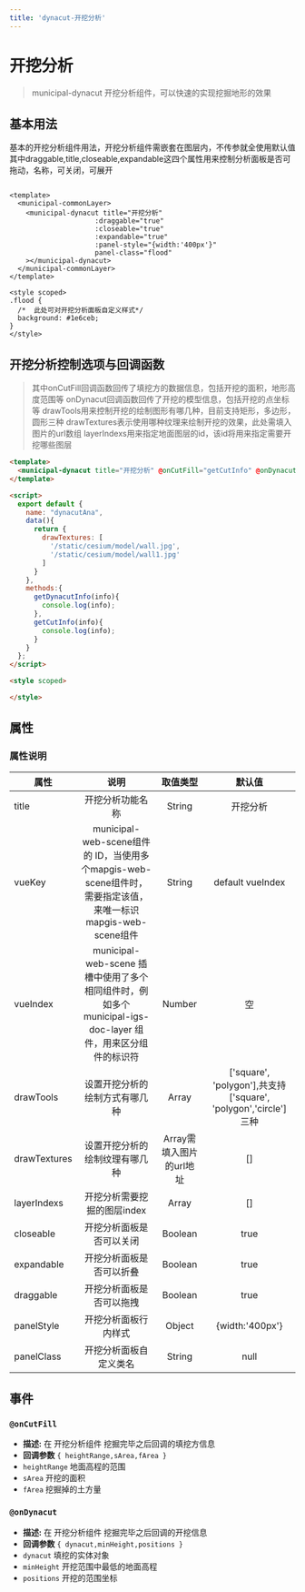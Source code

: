 ```yaml
---
title: 'dynacut-开挖分析'
---
```


# 开挖分析

> municipal-dynacut 开挖分析组件，可以快速的实现挖掘地形的效果

## 基本用法

基本的开挖分析组件用法，开挖分析组件需嵌套在图层内，不传参就全使用默认值 其中draggable,title,closeable,expandable这四个属性用来控制分析面板是否可拖动，名称，可关闭，可展开

```vue

<template>
  <municipal-commonLayer>
    <municipal-dynacut title="开挖分析"
                     :draggable="true"
                     :closeable="true"
                     :expandable="true"
                     :panel-style="{width:'400px'}"
                     panel-class="flood"
    ></municipal-dynacut>
  </municipal-commonLayer>
</template>

<style scoped>
.flood {
  /*  此处可对开挖分析面板自定义样式*/
  background: #1e6ceb;
}
</style>
```

## 开挖分析控制选项与回调函数

> 其中onCutFill回调函数回传了填挖方的数据信息，包括开挖的面积，地形高度范围等
> onDynacut回调函数回传了开挖的模型信息，包括开挖的点坐标等
> drawTools用来控制开挖的绘制图形有哪几种，目前支持矩形，多边形，圆形三种
> drawTextures表示使用哪种纹理来绘制开挖的效果，此处需填入图片的url数组
> layerIndexs用来指定地面图层的id，该id将用来指定需要开挖哪些图层

```html
<template>
  <municipal-dynacut title="开挖分析" @onCutFill="getCutInfo" @onDynacut="getDynacutInfo" :drawTools="['square', 'polygon']" :drawTextures="drawTextures" :layerIndexs="[0,1]"></municipal-dynacut>
</template>

<script>
  export default {
    name: "dynacutAna",
    data(){
      return {
        drawTextures: [
          '/static/cesium/model/wall.jpg',
          '/static/cesium/model/wall1.jpg'
        ]
      }
    },
    methods:{
      getDynacutInfo(info){
        console.log(info);
      },
      getCutInfo(info){
        console.log(info);
      }
    }
  };
</script>

<style scoped>

</style>

```

## 属性

### 属性说明

属性|说明|取值类型|默认值
--|:--:|:--:|:--:
title|开挖分析功能名称|String|开挖分析
vueKey|municipal-web-scene组件的 ID，当使用多个mapgis-web-scene组件时，需要指定该值，来唯一标识mapgis-web-scene组件|String|default vueIndex|当
vueIndex|municipal-web-scene 插槽中使用了多个相同组件时，例如多个 municipal-igs-doc-layer 组件，用来区分组件的标识符|Number|空
drawTools|设置开挖分析的绘制方式有哪几种|Array<String>|['square', 'polygon'],共支持['square', 'polygon','circle']三种
drawTextures|设置开挖分析的绘制纹理有哪几种|Array<String>需填入图片的url地址|[]
layerIndexs|开挖分析需要挖掘的图层index|Array<Number>|[]
closeable|开挖分析面板是否可以关闭|Boolean|true
expandable|开挖分析面板是否可以折叠|Boolean|true
draggable|开挖分析面板是否可以拖拽|Boolean|true
panelStyle|开挖分析面板行内样式|Object|{width:'400px'}
panelClass|开挖分析面板自定义类名|String|null

## 事件

### `@onCutFill`

- **描述:** 在 开挖分析组件 挖掘完毕之后回调的填挖方信息
- **回调参数** `{ heightRange,sArea,fArea }`
- `heightRange` 地面高程的范围
- `sArea` 开挖的面积
- `fArea` 挖掘掉的土方量


### `@onDynacut`

- **描述:** 在 开挖分析组件 挖掘完毕之后回调的开挖信息
- **回调参数** `{ dynacut,minHeight,positions }`
- `dynacut` 填挖的实体对象
- `minHeight` 开挖范围中最低的地面高程
- `positions` 开挖的范围坐标


